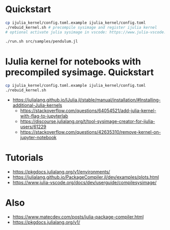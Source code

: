 
# Quickstart

```bash
cp ijulia_kernel/config.toml.example ijulia_kernel/config.toml
./rebuid_kernel.sh # precompile sysimage and register ijulia kernel
# optional activate julia sysimage in vscode: https://www.julia-vscode.org/docs/dev/userguide/compilesysimage/

./run.sh src/samples/pendulum.jl
```


# IJulia kernel for notebooks with precompiled sysimage. Quickstart

```bash
cp ijulia_kernel/config.toml.example ijulia_kernel/config.toml
./rebuid_kernel.sh
```

- https://julialang.github.io/IJulia.jl/stable/manual/installation/#Installing-additional-Julia-kernels
  + https://stackoverflow.com/questions/64054521/add-julia-kernel-with-flag-to-jupyterlab
  + https://discourse.julialang.org/t/tool-sysimage-creator-for-ijulia-users/61229
  + https://stackoverflow.com/questions/42635310/remove-kernel-on-jupyter-notebook

# Tutorials

- https://pkgdocs.julialang.org/v1/environments/
- https://julialang.github.io/PackageCompiler.jl/dev/examples/plots.html
- https://www.julia-vscode.org/docs/dev/userguide/compilesysimage/

# Also

- https://www.matecdev.com/posts/julia-package-compiler.html
- https://pkgdocs.julialang.org/v1/
